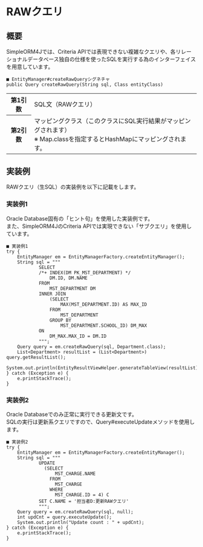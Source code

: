 # RAWクエリ

## 概要
SimpleORM4Jでは、Criteria APIでは表現できない複雑なクエリや、各リレーショナルデータベース独自の仕様を使ったSQLを実行する為のインターフェイスを用意しています。

```
■ EntityManager#createRawQueryシグネチャ
public Query createRawQuery(String sql, Class entityClass)
```

<table>
    <tr>
        <th>第1引数</th>
        <td>SQL文（RAWクエリ）</td>
    </tr>
    <tr>
        <th>第2引数</th>
        <td>
            マッピングクラス（このクラスにSQL実行結果がマッピングされます）<br />
            ※ Map.classを指定するとHashMapにマッピングされます。
        </td>
    </tr>
</table>

## 実装例
RAWクエリ（生SQL）の実装例を以下に記載をします。

### 実装例1
Oracle Database固有の「ヒント句」を使用した実装例です。  
また、SimpleORM4JのCriteria APIでは実現できない「サブクエリ」を使用しています。

```
■ 実装例1
try {
	EntityManager em = EntityManagerFactory.createEntityManager();
	String sql = """
            SELECT
            /*+ INDEX(DM PK_MST_DEPARTMENT) */
                DM.ID, DM.NAME
            FROM
                MST_DEPARTMENT DM
            INNER JOIN
                (SELECT
                    MAX(MST_DEPARTMENT.ID) AS MAX_ID
                FROM
                    MST_DEPARTMENT
                GROUP BY
                    MST_DEPARTMENT.SCHOOL_ID) DM_MAX
            ON
                DM_MAX.MAX_ID = DM.ID
            """;
	Query query = em.createRawQuery(sql, Department.class);
	List<Department> resultList = (List<Department>) query.getResultList();
	System.out.println(EntityResultViewHelper.generateTableView(resultList));
} catch (Exception e) {
	e.printStackTrace();
}
```

### 実装例2
Oracle Databaseでのみ正常に実行できる更新文です。   
SQLの実行は更新系クエリですので、Query#executeUpdateメソッドを使用します。

```
■ 実装例2
try {
	EntityManager em = EntityManagerFactory.createEntityManager();
	String sql = """
            UPDATE
		      (SELECT
		          MST_CHARGE.NAME
		        FROM
		          MST_CHARGE
		        WHERE   
		          MST_CHARGE.ID = 4) C
            SET C.NAME = '担当者D:更新RAWクエリ'
            """;
	Query query = em.createRawQuery(sql, null);
	int updCnt = query.executeUpdate();
	System.out.println("Update count : " + updCnt);
} catch (Exception e) {
	e.printStackTrace();
}
```
